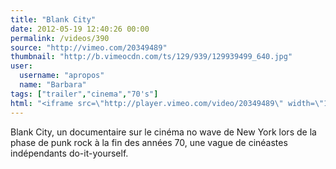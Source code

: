 ```yaml
---
title: "Blank City"
date: 2012-05-19 12:40:26 00:00
permalink: /videos/390
source: "http://vimeo.com/20349489"
thumbnail: "http://b.vimeocdn.com/ts/129/939/129939499_640.jpg"
user:
  username: "apropos"
  name: "Barbara"
tags: ["trailer","cinema","70's"]
html: "<iframe src=\"http://player.vimeo.com/video/20349489\" width=\"1280\" height=\"720\" frameborder=\"0\" webkitallowfullscreen mozallowfullscreen allowfullscreen></iframe>"
---
```


Blank City, un documentaire sur le cinéma no wave de New York lors de la phase de punk rock à la fin des années 70, une vague de cinéastes indépendants do-it-yourself.